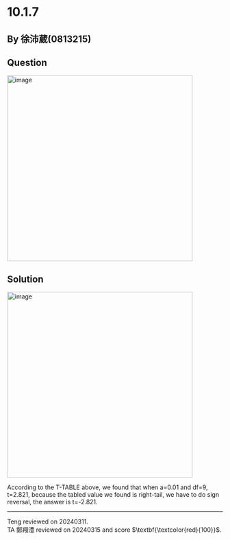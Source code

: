 # 10.1.7

## By 徐沛葳(0813215)

## Question

<img width="433" alt="image" src="https://github.com/HWTeng-Course/202402-Statistics/assets/162072170/faf54ff3-0bea-456e-841f-4cc562d975a7">

## Solution

<img width="433" alt="image" src="https://github.com/HWTeng-Course/202402-Statistics/assets/162072170/242b3084-e366-451f-8abd-8cf426f2eeae">

According to the T-TABLE above, we found that when a=0.01 and df=9, t=2.821, because the tabled value we found is right-tail, we have to do sign reversal, the answer is t=-2.821. 

---
Teng reviewed on 20240311.  
TA 鄭翔澧 reviewed on 20240315 and score $\textbf{\textcolor{red}{100}}$. 

